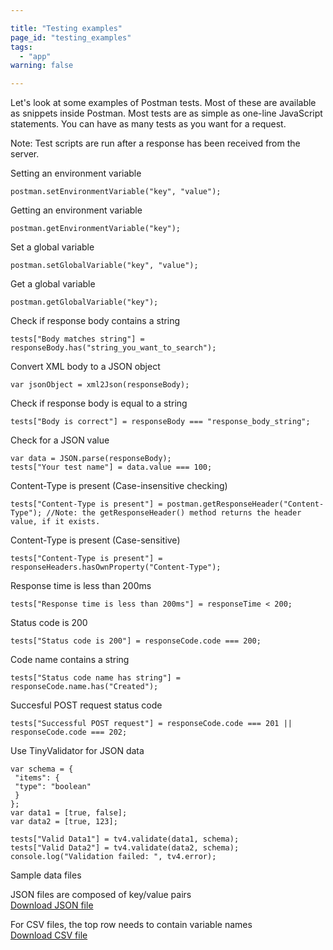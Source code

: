 ```yaml
---

title: "Testing examples"
page_id: "testing_examples"
tags:
  - "app"
warning: false

---
```


Let's look at some examples of Postman tests. Most of these are available as snippets inside Postman. Most
tests are as simple as one-line JavaScript statements. You can have as many tests as you want for a request.

Note: Test scripts are run after a response has been received from the server.

Setting an environment variable

    postman.setEnvironmentVariable("key", "value");

Getting an environment variable

    postman.getEnvironmentVariable("key");

Set a global variable

    postman.setGlobalVariable("key", "value");

Get a global variable

    postman.getGlobalVariable("key"); 

Check if response body contains a string

    tests["Body matches string"] = responseBody.has("string_you_want_to_search");

Convert XML body to a JSON object

    var jsonObject = xml2Json(responseBody);

Check if response body is equal to a string

    tests["Body is correct"] = responseBody === "response_body_string";

Check for a JSON value

    var data = JSON.parse(responseBody);
    tests["Your test name"] = data.value === 100;

Content-Type is present (Case-insensitive checking)

    tests["Content-Type is present"] = postman.getResponseHeader("Content-Type"); //Note: the getResponseHeader() method returns the header value, if it exists.

Content-Type is present (Case-sensitive)

    tests["Content-Type is present"] = responseHeaders.hasOwnProperty("Content-Type");

Response time is less than 200ms

    tests["Response time is less than 200ms"] = responseTime < 200;

Status code is 200

    tests["Status code is 200"] = responseCode.code === 200;

Code name contains a string

    tests["Status code name has string"] = responseCode.name.has("Created");

Succesful POST request status code

    tests["Successful POST request"] = responseCode.code === 201 || responseCode.code === 202;

Use TinyValidator for JSON data

    var schema = {
     "items": {
     "type": "boolean"
     }
    };
    var data1 = [true, false];
    var data2 = [true, 123];

    tests["Valid Data1"] = tv4.validate(data1, schema);
    tests["Valid Data2"] = tv4.validate(data2, schema);
    console.log("Validation failed: ", tv4.error);

Sample data files

JSON files are composed of key/value pairs  
[Download JSON file][0]  

For CSV files, the top row needs to contain variable names  
[Download CSV file][1]  


[0]: http://www.postman.com/samples/test_data_file.json
[1]: http://www.postman.com/samples/test_data_file.csv
